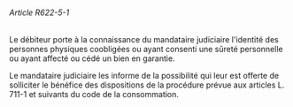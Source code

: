 ###### Article R622-5-1

Le débiteur porte à la connaissance du mandataire judiciaire l'identité des personnes physiques coobligées ou ayant consenti une sûreté personnelle ou ayant affecté ou cédé un bien en garantie.

Le mandataire judiciaire les informe de la possibilité qui leur est offerte de solliciter le bénéfice des dispositions de la procédure prévue aux articles L. 711-1 et suivants du code de la consommation.

